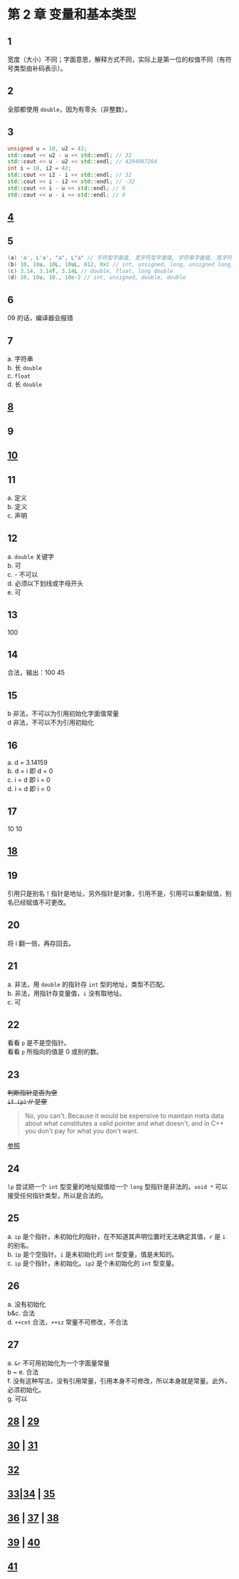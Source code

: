 # 第 2 章 变量和基本类型

## 1

宽度（大小）不同；字面意思，解释方式不同，实际上是第一位的权值不同（有符号类型由补码表示）。

## 2

全部都使用 `double`，因为有零头（非整数）。

## 3

```c++
unsigned u = 10, u2 = 42;
std::cout << u2 - u << std::endl; // 32
std::cout << u - u2 << std::endl; // 4294967264
int i = 10, i2 = 42;
std::cout << i2 - i << std::endl; // 32
std::cout << i - i2 << std::endl; // -32
std::cout << i - u << std::endl; // 0
std::cout << u - i << std::endl; // 0
```

## [4](4.cpp)

## 5

```c++
(a) 'a', L'a', "a", L"a" // 字符型字面值, 宽字符型字面值, 字符串字面值, 宽字符字符串字面值
(b) 10, 10u, 10L, 10uL, 012, 0xC // int, unsigned, long, unsigned long, 八进制, 十六进制.
(c) 3.14, 3.14f, 3.14L // double, float, long double
(d) 10, 10u, 10., 10e-2 // int, unsigned, double, double
```

## 6

09 的话，编译器会报错

## 7

a. 字符串  
b. 长 `double`  
c. `float`  
d. 长 `double`

## [8](8.cpp)

## 9

## [10](10.cpp)

## 11

a. 定义  
b. 定义  
c. 声明

## 12

a. `double` 关键字  
b. 可  
c. - 不可以  
d. 必须以下划线或字母开头  
e. 可

## 13

100

## 14

合法，输出：100 45

## 15

b 非法，不可以为引用初始化字面值常量  
d 非法，不可以不为引用初始化

## 16

a. d = 3.14159  
b. d = i 即 d = 0  
c. i = d 即 i = 0  
d. i = d 即 i = 0

## 17

10 10

## [18](18.cpp)

## 19

引用只是别名！指针是地址，另外指针是对象，引用不是，引用可以重新赋值，别名已经赋值不可更改。

## 20

将 i 翻一倍，再存回去。

## 21

a. 非法，用 `double` 的指针存 `int` 型的地址，类型不匹配。  
b. 非法，用指针存变量值，`i` 没有取地址。  
c. 可

## 22

看看 `p` 是不是空指针。  
看看 `p` 所指向的值是 0 或别的数。

## 23

~~判断指针是否为空~~  
~~`if (p)` // 是空~~

> No, you can't. Because it would be expensive to maintain meta data about what constitutes a valid pointer and what doesn't, and in C++ you don't pay for what you don't want.

[参照](https://stackoverflow.com/questions/17202570/c-is-it-possible-to-determine-whether-a-pointer-points-to-a-valid-object/17202622#17202622)

## 24

`lp` 尝试把一个 `int` 型变量的地址赋值给一个 `long` 型指针是非法的。`void *` 可以接受任何指针类型，所以是合法的。

## 25

a. `ip` 是个指针，未初始化的指针，在不知道其声明位置时无法确定其值，`r` 是 `i` 的别名。  
b. `ip` 是个空指针。`i` 是未初始化的 `int` 型变量，值是未知的。  
c. `ip` 是个指针，未初始化。`ip2` 是个未初始化的 `int` 型变量。

## 26

a. 没有初始化  
b&c. 合法  
d. `++cnt` 合法，`++sz` 常量不可修改，不合法

## 27

a. `&r` 不可用初始化为一个字面量常量  
b ~ e. 合法  
f. 没有这种写法，没有引用常量，引用本身不可修改，所以本身就是常量。此外，必须初始化。  
g. 可以

## [28](28.cpp) |  [29](29.cpp)

## [30](30.cpp) |  [31](31.cpp)

## [32](32.cpp)

## [33|34](33.cpp) | [35](35.cpp)

## [36](36.cpp) | [37](37.cpp) | [38](38.cpp)

## [39](39.cpp) | [40](40.cpp)

## [41](41.cpp)